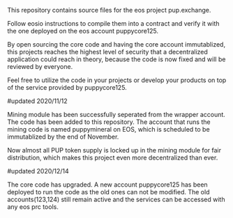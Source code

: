 This repository contains source files for the eos project pup.exchange.

Follow eosio instructions to compile them into a contract and verify it with the one deployed on the eos account puppycore125.

By open sourcing the core code and having the core account immutablized, this projects reaches the highest level of security that a decentralized application could reach in theory, because the code is now fixed and will be reviewed by everyone.

Feel free to utilize the code in your projects or develop your products on top of the service provided by puppycore125.


#updated 2020/11/12

Mining module has been successfully seperated from the wrapper account. The code has been added to this repository. The account that runs the mining code is named puppymineral on EOS, which is scheduled to be immutablized by the end of November.

Now almost all PUP token supply is locked up in the mining module for fair distribution, which makes this project even more decentralized than ever.


#updated 2020/12/14

The core code has upgraded. A new account puppycore125 has been deployed to run the code as the old ones can not be modified. The old accounts(123,124) still remain active and the services can be accessed with any eos prc tools.